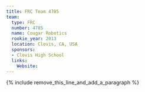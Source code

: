 ```yaml
---
title: FRC Team 4785
team:
  type: FRC
  number: 4785
  name: Cougar Robotics
  rookie_year: 2013
  location: Clovis, CA, USA
  sponsors:
  - Clovis High School
  links:
    Website:
---
```


{% include remove_this_line_and_add_a_paragraph %}